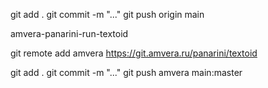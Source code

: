 git add .
git commit -m "..."
git push origin main

amvera-panarini-run-textoid


git remote add amvera https://git.amvera.ru/panarini/textoid

git add .
git commit -m "..."
git push amvera main:master


